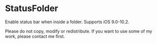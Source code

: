 # StatusFolder
Enable status bar when inside a folder.
Supports iOS 9.0-10.2.

Please do not copy, modify or redistribute. If you want to use some of my work, please contact me first.